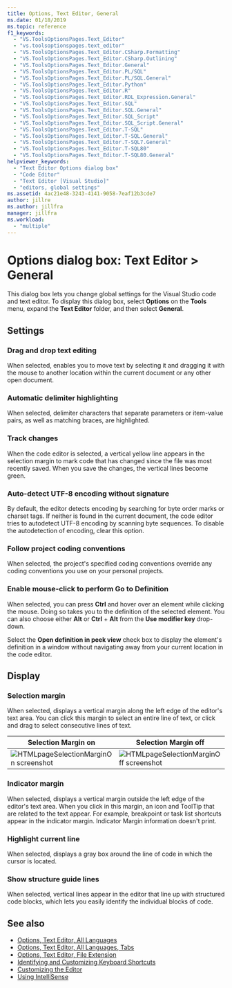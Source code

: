```yaml
---
title: Options, Text Editor, General
ms.date: 01/18/2019
ms.topic: reference
f1_keywords:
  - "VS.ToolsOptionsPages.Text_Editor"
  - "vs.toolsoptionspages.text_editor"
  - "VS.ToolsOptionsPages.Text_Editor.CSharp.Formatting"
  - "VS.ToolsOptionsPages.Text_Editor.CSharp.Outlining"
  - "VS.ToolsOptionsPages.Text_Editor.General"
  - "VS.ToolsOptionsPages.Text_Editor.PL/SQL"
  - "VS.ToolsOptionsPages.Text_Editor.PL/SQL.General"
  - "VS.ToolsOptionsPages.Text_Editor.Python"
  - "VS.ToolsOptionsPages.Text_Editor.R"
  - "VS.ToolsOptionsPages.Text_Editor.RDL_Expression.General"
  - "VS.ToolsOptionsPages.Text_Editor.SQL"
  - "VS.ToolsOptionsPages.Text_Editor.SQL.General"
  - "VS.ToolsOptionsPages.Text_Editor.SQL_Script"
  - "VS.ToolsOptionsPages.Text_Editor.SQL_Script.General"
  - "VS.ToolsOptionsPages.Text_Editor.T-SQL"
  - "VS.ToolsOptionsPages.Text_Editor.T-SQL.General"
  - "VS.ToolsOptionsPages.Text_Editor.T-SQL7.General"
  - "VS.ToolsOptionsPages.Text_Editor.T-SQL80"
  - "VS.ToolsOptionsPages.Text_Editor.T-SQL80.General"
helpviewer_keywords:
  - "Text Editor Options dialog box"
  - "Code Editor"
  - "Text Editor [Visual Studio]"
  - "editors, global settings"
ms.assetid: 4ac21e48-3243-4141-9058-7eaf12b3cde7
author: jillre
ms.author: jillfra
manager: jillfra
ms.workload:
  - "multiple"
---
```

# Options dialog box: Text Editor \> General

This dialog box lets you change global settings for the Visual Studio code and text editor. To display this dialog box, select **Options** on the **Tools** menu, expand the **Text Editor** folder, and then select **General**.

## Settings

### Drag and drop text editing

When selected, enables you to move text by selecting it and dragging it with the mouse to another location within the current document or any other open document.

### Automatic delimiter highlighting

When selected, delimiter characters that separate parameters or item-value pairs, as well as matching braces, are highlighted.

### Track changes

When the code editor is selected, a vertical yellow line appears in the selection margin to mark code that has changed since the file was most recently saved. When you save the changes, the vertical lines become green.

### Auto-detect UTF-8 encoding without signature

By default, the editor detects encoding by searching for byte order marks or charset tags. If neither is found in the current document, the code editor tries to autodetect UTF-8 encoding by scanning byte sequences. To disable the autodetection of encoding, clear this option.

### Follow project coding conventions

When selected, the project's specified coding conventions override any coding conventions you use on your personal projects.

### Enable mouse-click to perform Go to Definition

When selected, you can press **Ctrl** and hover over an element while clicking the mouse. Doing so takes you to the definition of the selected element. You can also choose either **Alt** or **Ctrl** + **Alt** from the **Use modifier key** drop-down.

Select the **Open definition in peek view** check box to display the element's definition in a window without navigating away from your current location in the code editor.

## Display

### Selection margin

When selected, displays a vertical margin along the left edge of the editor's text area. You can click this margin to select an entire line of text, or click and drag to select consecutive lines of text.

|Selection Margin on|Selection Margin off|
| - | - |
|![HTMLpageSelectionMarginOn screenshot](../../ide/reference/media/vxselmaron.gif)|![HTMLpageSelectionMarginOff screenshot](../../ide/reference/media/vxselmaroff.gif)|

### Indicator margin

When selected, displays a vertical margin outside the left edge of the editor's text area. When you click in this margin, an icon and ToolTip that are related to the text appear. For example, breakpoint or task list shortcuts appear in the indicator margin. Indicator Margin information doesn't print.

### Highlight current line

When selected, displays a gray box around the line of code in which the cursor is located.

### Show structure guide lines

When selected, vertical lines appear in the editor that line up with structured code blocks, which lets you easily identify the individual blocks of code.

## See also

- [Options, Text Editor, All Languages](../../ide/reference/options-text-editor-all-languages.md)
- [Options, Text Editor, All Languages, Tabs](../../ide/reference/options-text-editor-all-languages-tabs.md)
- [Options, Text Editor, File Extension](../../ide/reference/options-text-editor-file-extension.md)
- [Identifying and Customizing Keyboard Shortcuts](../../ide/identifying-and-customizing-keyboard-shortcuts-in-visual-studio.md)
- [Customizing the Editor](../how-to-change-text-case-in-the-editor.md)
- [Using IntelliSense](../../ide/using-intellisense.md)
